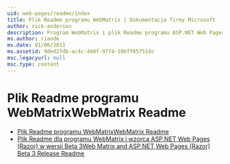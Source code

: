 ```yaml
---
uid: web-pages/readme/index
title: Plik Readme programu WebMatrix | Dokumentacja firmy Microsoft
author: rick-anderson
description: Program WebMatrix i plik Readme programu ASP.NET Web Pages (Razor) wersji 1.0
ms.author: riande
ms.date: 01/06/2011
ms.assetid: 9ded2fdb-ac4c-448f-9774-10bff657514c
msc.legacyurl: null
msc.type: content
---
```

<a name="webmatrix-readme"></a><span data-ttu-id="2c078-103">Plik Readme programu WebMatrix</span><span class="sxs-lookup"><span data-stu-id="2c078-103">WebMatrix Readme</span></span>
====================
- [<span data-ttu-id="2c078-104">Plik Readme programu WebMatrix</span><span class="sxs-lookup"><span data-stu-id="2c078-104">WebMatrix Readme</span></span>](overview.md)
- [<span data-ttu-id="2c078-105">Plik Readme dla programu WebMatrix i wzorca ASP.NET Web Pages (Razor) w wersji Beta 3</span><span class="sxs-lookup"><span data-stu-id="2c078-105">Web Matrix and ASP.NET Web Pages (Razor) Beta 3 Release Readme</span></span>](beta3.md)
